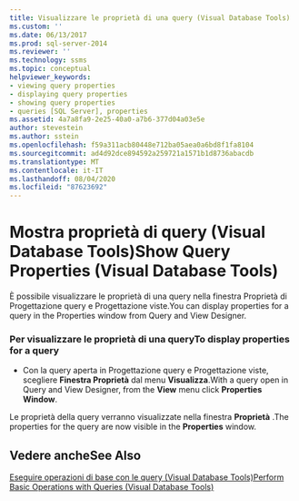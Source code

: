 ```yaml
---
title: Visualizzare le proprietà di una query (Visual Database Tools) | Microsoft Docs
ms.custom: ''
ms.date: 06/13/2017
ms.prod: sql-server-2014
ms.reviewer: ''
ms.technology: ssms
ms.topic: conceptual
helpviewer_keywords:
- viewing query properties
- displaying query properties
- showing query properties
- queries [SQL Server], properties
ms.assetid: 4a7a8fa9-2e25-40a0-a7b6-377d04a03e5e
author: stevestein
ms.author: sstein
ms.openlocfilehash: f59a311acb80448e712ba05aea0a6bd8f1fa8104
ms.sourcegitcommit: ad4d92dce894592a259721a1571b1d8736abacdb
ms.translationtype: MT
ms.contentlocale: it-IT
ms.lasthandoff: 08/04/2020
ms.locfileid: "87623692"
---
```

# <a name="show-query-properties-visual-database-tools"></a><span data-ttu-id="8f52a-102">Mostra proprietà di query (Visual Database Tools)</span><span class="sxs-lookup"><span data-stu-id="8f52a-102">Show Query Properties (Visual Database Tools)</span></span>
  <span data-ttu-id="8f52a-103">È possibile visualizzare le proprietà di una query nella finestra Proprietà di Progettazione query e Progettazione viste.</span><span class="sxs-lookup"><span data-stu-id="8f52a-103">You can display properties for a query in the Properties window from Query and View Designer.</span></span>  
  
### <a name="to-display-properties-for-a-query"></a><span data-ttu-id="8f52a-104">Per visualizzare le proprietà di una query</span><span class="sxs-lookup"><span data-stu-id="8f52a-104">To display properties for a query</span></span>  
  
-   <span data-ttu-id="8f52a-105">Con la query aperta in Progettazione query e Progettazione viste, scegliere **Finestra Proprietà** dal menu **Visualizza**.</span><span class="sxs-lookup"><span data-stu-id="8f52a-105">With a query open in Query and View Designer, from the **View** menu click **Properties Window**.</span></span>  
  
 <span data-ttu-id="8f52a-106">Le proprietà della query verranno visualizzate nella finestra **Proprietà** .</span><span class="sxs-lookup"><span data-stu-id="8f52a-106">The properties for the query are now visible in the **Properties** window.</span></span>  
  
## <a name="see-also"></a><span data-ttu-id="8f52a-107">Vedere anche</span><span class="sxs-lookup"><span data-stu-id="8f52a-107">See Also</span></span>  
 [<span data-ttu-id="8f52a-108">Eseguire operazioni di base con le query &#40;Visual Database Tools&#41;</span><span class="sxs-lookup"><span data-stu-id="8f52a-108">Perform Basic Operations with Queries &#40;Visual Database Tools&#41;</span></span>](visual-database-tools.md)  
  
  
